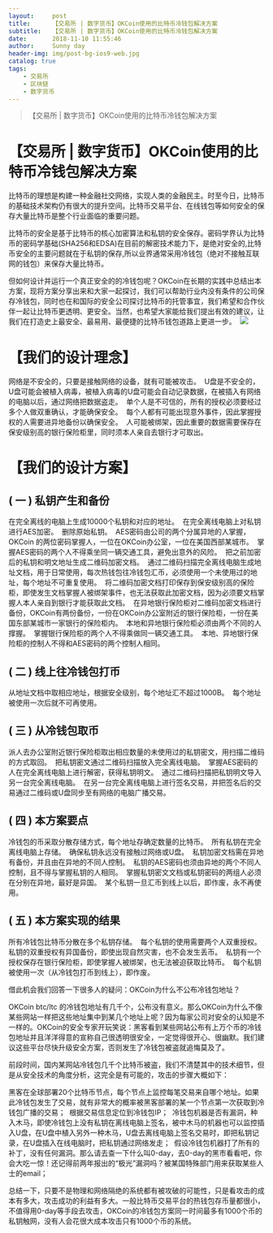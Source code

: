 ```yaml
---
layout:     post
title:      【交易所 | 数字货币】OKCoin使用的比特币冷钱包解决方案
subtitle:   【交易所 | 数字货币】OKCoin使用的比特币冷钱包解决方案
date:       2018-11-10 11:55:46
author:     Sunny day
header-img: img/post-bg-ios9-web.jpg
catalog: true
tags:
    - 交易所
    - 区块链
    - 数字货币
---
```


>【交易所 | 数字货币】OKCoin使用的比特币冷钱包解决方案

# 【交易所 | 数字货币】OKCoin使用的比特币冷钱包解决方案


比特币的理想是构建一种金融社交网络，实现人类的金融民主。时至今日，比特币的基础技术架构仍有很大的提升空间。比特币交易平台、在线钱包等如何安全的保存大量比特币是整个行业面临的重要问题。

比特币的安全是基于比特币的核心加密算法和私钥的安全保存。密码学界认为比特币的密码学基础(SHA256和EDSA)在目前的解密技术能力下，是绝对安全的,比特币安全的主要问题就在于私钥的保存,所以业界通常采用冷钱包（绝对不接触互联网的钱包）来保存大量比特币。

但如何设计并运行一个真正安全的的冷钱包呢？OKCoin在长期的实践中总结出本方案，现将方案分享出来和大家一起探讨，我们可以帮助行业内没有条件的公司保存冷钱包，同时也在和国际的安全公司探讨比特币的托管事宜，我们希望和合作伙伴一起让比特币更透明、更安全。当然，也希望大家能给我们提出有效的建议，让我们在打造史上最安全、最易用、最便捷的比特币钱包道路上更进一步。 
![](https://img-blog.csdn.net/20171116154725868?watermark/2/text/aHR0cDovL2Jsb2cuY3Nkbi5uZXQvTFZYSUFOR0FO/font/5a6L5L2T/fontsize/400/fill/I0JBQkFCMA==/dissolve/70/gravity/Center)

# []()【我们的设计理念】

网络是不安全的，只要是接触网络的设备，就有可能被攻击。 
U盘是不安全的，U盘可能会被植入病毒，被植入病毒的U盘可能会自动记录数据，在被插入有网络的电脑以后，通过网络把数据盗走。 
单个人是不可信的，所有的授权必须要经过多个人做双重确认，才能确保安全。 
每个人都有可能出现意外事件，因此掌握授权的人需要进异地备份以确保安全。 
人可能被绑架，因此重要的数据需要保存在保安级别高的银行保险柜里，同时须本人亲自去银行才可取出。

# []()【我们的设计方案】

## []()( 一 ) 私钥产生和备份

在完全离线的电脑上生成10000个私钥和对应的地址。 
在完全离线电脑上对私钥进行AES加密。 
删除原始私钥。 
AES密码由公司的两个分属异地的人掌握，OKCoin 的两位密码掌握人，一位在OKCoin办公室，一位在美国西部某城市。 
掌握AES密码的两个人不得乘坐同一辆交通工具，避免出意外的风险。 
把之前加密后的私钥和明文地址生成二维码加密文档。 
通过二维码扫描完全离线电脑生成地址文档，用于日常使用，每次热钱包往冷钱包汇币，必须使用一个未使用过的地址，每个地址不可重复使用。 
将二维码加密文档打印保存到保安级别高的保险柜，即使发生文档掌握人被绑架事件，也无法获取此加密文档，因为必须要文档掌握人本人亲自到银行才能获取此文档。 
在异地银行保险柜对二维码加密文档进行备份，OKCoin有两份备份，一份在OKCoin办公室附近的银行保险柜，一份在美国东部某城市一家银行的保险柜内。 
本地和异地银行保险柜必须由两个不同的人撑握。 
掌握银行保险柜的两个人不得乘做同一辆交通工具。 
本地、异地银行保险柜的控制人不得和AES密码的两个控制人相同。

## []()( 二 ) 线上往冷钱包打币

从地址文档中取相应地址，根据安全级别，每个地址汇不超过1000B。 
每个地址被使用一次后就不可再使用。

## []()( 三 ) 从冷钱包取币

派人去办公室附近银行保险柜取出相应数量的未使用过的私钥密文，用扫描二维码的方式取回。 
把私钥密文通过二维码扫描放入完全离线电脑。 
掌握AES密码的人在完全离线电脑上进行解密，获得私钥明文。 
通过二维码扫描把私钥明文导入另一台完全离线电脑。 
在另一台完全离线电脑上进行签名交易，并把签名后的交易通过二维码或U盘同步至有网络的电脑广播交易。

## []()( 四 ) 本方案要点

冷钱包的币采取分散存储方式，每个地址存确定数量的比特币。 
所有私钥在完全离线电脑上存储。 
确保私钥永远没有接触过网络或U盘。 
私钥加密文档需在异地有备份，并且由在异地的不同人控制。 
私钥的AES密码也须由异地的两个不同人控制，且不得与掌握私钥的人相同。 
掌握私钥密文文档或私钥密码的两组人必须在分别在异地，最好是异国。 
某个私钥一旦汇币到线上以后，即作废，永不再使用。

## []()( 五 ) 本方案实现的结果

所有冷钱包比特币分散在多个私钥存储。 
每个私钥的使用需要两个人双重授权。 
私钥的双重授权有异国备份，即使出现自然灾害，也不会发生丢币。 
私钥有一个授权保存在银行保险柜，即使掌握人被绑架，也无法被迫获取比特币。 
每个私钥被使用一次（从冷钱包打币到线上），即作废。

借此机会我们回答一下很多人的疑问：OKCoin为什么不公布冷钱包地址？

OKCoin btc/ltc 的冷钱包地址有几千个，公布没有意义。那么OKCoin为什么不像某些网站一样把这些地址集中到某几个地址上呢？因为每家公司对安全的认知是不一样的。OKCoin的安全专家开玩笑说：黑客看到某些网站公布有上万个币的冷钱包地址并且洋洋得意的宣称自己很透明很安全，一定觉得很开心、很幽默。我们建议这些平台尽快升级安全方案，否则发生了冷钱包被盗就追悔莫及了。

前段时间，国内某网站冷钱包几千个比特币被盗，我们不清楚其中的技术细节，但是从安全技术的角度分析，这完全是有可能的，攻击的步骤大概如下：

黑客在全球部署20个比特币节点，每个节点上监控每笔交易来自哪个地址。如果此冷钱包发生了交易，就有非常大的概率被黑客部署的某一个节点第一次获取到冷钱包广播的交易； 
根据交易信息定位到冷钱包IP； 
冷钱包机器是否有漏洞，种入木马，即使冷钱包上没有私钥在离线电脑上签名，被中木马的机器也可以监控插入U盘，在U盘中植入另外一种木马，U盘去离线电脑上签名交易时，即把私钥记录，在U盘插入在线电脑时，把私钥通过网络发走； 
假设冷钱包机器打了所有的补丁，没有任何漏洞。那么请去查一下什么叫0-day，去0-day的黑市看看吧，你会大吃一惊！还记得前两年报出的“极光”漏洞吗？被某国特殊部门用来获取某些人士的email；

总结一下，只要不是物理和网络隔绝的系统都有被攻破的可能性，只是看攻击的成本有多大，攻击成功的利益有多大。一般比特币交易平台的热钱包存币量都很小，不值得用0-day等手段去攻击，OKCoin的冷钱包方案同一时间最多有1000个币的私钥触网，没有人会花很大成本攻击只有1000个币的系统。

